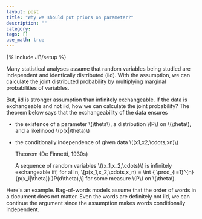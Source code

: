 ```yaml
---
layout: post
title: "Why we should put priors on parameter?"
description: ""
category: 
tags: []
use_math: true
---
```

{% include JB/setup %}

Many statistical analyses assume that random variables being studied are independent and identically distributed (iid). With the assumption, we can calculate the joint distributed probability by multiplying marginal probabilities of variables.

But, iid is stronger assumption than infinitely exchangeable. If the data is exchangeable and not iid, how we can calculate the joint probability? The theorem below says that the exchangeability of the data ensures

* the existence of a parameter \\(\theta\\), a distribution \\(P\\) on \\(\theta\\), and a likelihood \\(p(x|\theta)\\)
* the conditionally independence of given data \\((x1,x2,\cdots,xn)\\)

    Theorem (De Finnetti, 1930s)
    
    A sequence of random variables \\((x_1,x_2,\cdots)\\) is infinitely exchangeable iff, for all n,
    \\[p(x_1,x_2,\cdots,x_n) = \int { \prod_{i=1}^{n}{p(x_i|\theta)} }P(d\theta),\\]
    for some measure \\(P\\) on \\(\theta\\).

Here's an example. Bag-of-words models assume that the order of words in a document does not matter. Even the words are definitely not iid, we can continue the argument since the assumption makes words conditionally independent.
